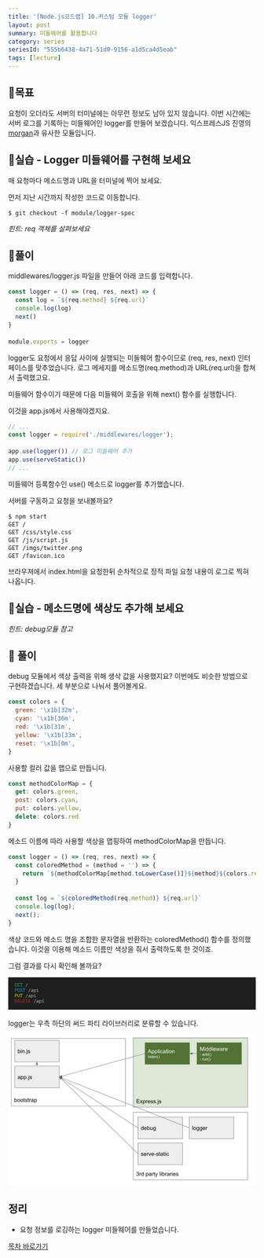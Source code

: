 ```yaml
---
title: '[Node.js코드랩] 10.커스텀 모듈 logger'
layout: post
summary: 미들웨어를 활용합니다
category: series
seriesId: "555b6438-4a71-51d0-9156-a1d5ca4d5eab"
tags: [lecture]
---
```


## 🌳목표

요청이 오더라도 서버의 터미널에는 아무런 정보도 남아 있지 않습니다.
이번 시간에는 서버 로그를 기록하는 미들웨어인 logger를 만들어 보겠습니다.
익스프레스JS 진영의 [morgan](https://github.com/expressjs/morgan)과 유사한 모듈입니다.

## 🐤실습 - Logger 미들웨어를 구현해 보세요

매 요청마다 메소드명과 URL을 터미널에 찍어 보세요.

먼저 지난 시간까지 작성한 코드로 이동합니다.

```
$ git checkout -f module/logger-spec
```

*힌트: req 객체를 살펴보세요*

## 🐤풀이

middlewares/logger.js 파일을 만들어 아래 코드를 입력합니다.

```js
const logger = () => (req, res, next) => {
  const log = `${req.method} ${req.url}`
  console.log(log)
  next()
}

module.exports = logger
```

logger도 요청에서 응답 사이에 실행되는 미들웨어 함수이므로 (req, res, next) 인터페이스를 맞추었습니다.
로그 메세지를 메소드명(req.method)과 URL(req.url)을 합쳐서 출력했고요.

미들웨어 함수이기 때문에 다음 미들웨어 호출을 위해 next() 함수를 실행합니다.

이것을 app.js에서 사용해야겠지요.

```js
// ...
const logger = require('./middlewares/logger');

app.use(logger()) // 로그 미들웨어 추가
app.use(serveStatic())
// ...
```

미들웨어 등록함수인 use() 메소드로 logger를 추가했습니다.

서버를 구동하고 요청을 보내볼까요?

```
$ npm start
GET /
GET /css/style.css
GET /js/script.js
GET /imgs/twitter.png
GET /favicon.ico
```
브라우져에서 index.html을 요청한뒤 순차적으로 정적 파일 요청 내용이 로그로 찍혀 나옵니다.

## 🐤실습 - 메소드명에 색상도 추가해 보세요

*힌트: debug모듈 참고*

## 🐤 풀이

debug 모듈에서 색상 출력을 위해 생삭 값을 사용했지요?
이번에도 비슷한 방법으로 구현하겠습니다.
세 부분으로 나눠서 풀어볼게요.

```js
const colors = {
  green: '\x1b[32m',
  cyan: '\x1b[36m',
  red: '\x1b[31m',
  yellow: '\x1b[33m',
  reset: '\x1b[0m',
}
```

사용할 컬러 값을 맵으로 만듭니다.

```js
const methodColorMap = {
  get: colors.green,
  post: colors.cyan,
  put: colors.yellow,
  delete: colors.red
}
```

메소드 이름에 따라 사용할 색상을 맵핑하여 methodColorMap을 만듭니다.

```js
const logger = () => (req, res, next) => {
  const coloredMethod = (method = '') => {
    return `${methodColorMap[method.toLowerCase()]}${method}${colors.reset}`
  }

  const log = `${coloredMethod(req.method)} ${req.url}`
  console.log(log);
  next();
}
```

색상 코드와 메소드 명을 조합한 문자열을 반환하는 coloredMethod() 함수를 정의했습니다.
이것을 이용해 메소드 이름만 색상을 줘서 출력하도록 한 것이죠.

그럼 결과를 다시 확인해 볼까요?

![](/assets/imgs/2018/12/10/result.png)

logger는 우측 하단의 써드 파티 라이브러리로 분류할 수 있습니다.

![](/assets/imgs/2018/12/10/struct.png)

## 정리

* 요청 정보를 로깅하는 logger 미들웨어를 만들었습니다.


[목차 바로가기](/series/2018/12/01/node-web-0_index.html)